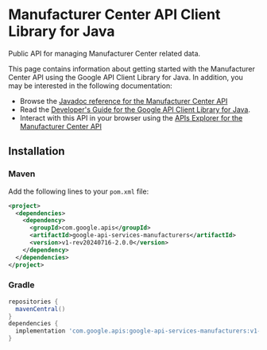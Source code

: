 # Manufacturer Center API Client Library for Java

Public API for managing Manufacturer Center related data.

This page contains information about getting started with the Manufacturer Center API
using the Google API Client Library for Java. In addition, you may be interested
in the following documentation:

* Browse the [Javadoc reference for the Manufacturer Center API][javadoc]
* Read the [Developer's Guide for the Google API Client Library for Java][google-api-client].
* Interact with this API in your browser using the [APIs Explorer for the Manufacturer Center API][api-explorer]

## Installation

### Maven

Add the following lines to your `pom.xml` file:

```xml
<project>
  <dependencies>
    <dependency>
      <groupId>com.google.apis</groupId>
      <artifactId>google-api-services-manufacturers</artifactId>
      <version>v1-rev20240716-2.0.0</version>
    </dependency>
  </dependencies>
</project>
```

### Gradle

```gradle
repositories {
  mavenCentral()
}
dependencies {
  implementation 'com.google.apis:google-api-services-manufacturers:v1-rev20240716-2.0.0'
}
```

[javadoc]: https://googleapis.dev/java/google-api-services-manufacturers/latest/index.html
[google-api-client]: https://github.com/googleapis/google-api-java-client/
[api-explorer]: https://developers.google.com/apis-explorer/#p/manufacturers/v1/
